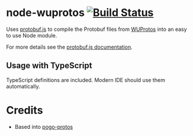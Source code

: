 # node-wuprotos [![Build Status](https://travis-ci.org/hpwizardsunite-dev-contrib/node-wuprotos.svg?branch=master)](https://travis-ci.org/hpwizardsunite-dev-contrib/node-wuprotos)
Uses [protobuf.js](https://github.com/dcodeIO/protobuf.js) to compile the Protobuf files from
[WUProtos](https://github.com/Furtif/WUProtos) into an easy to use Node module.

For more details see the [protobuf.js documentation](https://github.com/dcodeIO/protobuf.js/wiki).

## Usage with TypeScript
TypeScript definitions are included. Modern IDE should use them automatically.

# Credits
 - Based into [pogo-protos](https://github.com/pogosandbox/pogo-protos)
